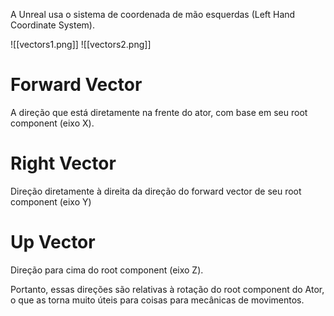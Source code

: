 A Unreal usa o sistema de coordenada de mão esquerdas (Left Hand Coordinate System).

![[vectors1.png]]
![[vectors2.png]]
# Forward Vector

A direção que está diretamente na frente do ator, com base em seu root component (eixo X).

# Right Vector

Direção diretamente à direita da direção do forward vector de seu root component (eixo Y)

# Up Vector

Direção para cima do root component (eixo Z).


Portanto, essas direções são relativas à rotação do root component do Ator, o que as torna muito úteis para coisas para mecânicas de movimentos.